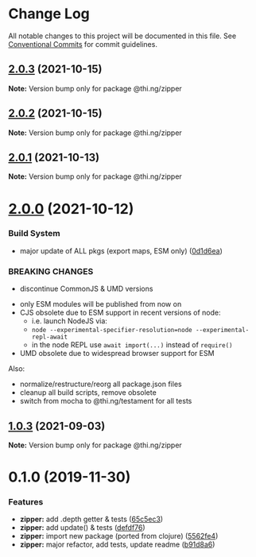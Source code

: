 # Change Log

All notable changes to this project will be documented in this file.
See [Conventional Commits](https://conventionalcommits.org) for commit guidelines.

## [2.0.3](https://github.com/thi-ng/umbrella/compare/@thi.ng/zipper@2.0.2...@thi.ng/zipper@2.0.3) (2021-10-15)

**Note:** Version bump only for package @thi.ng/zipper





## [2.0.2](https://github.com/thi-ng/umbrella/compare/@thi.ng/zipper@2.0.1...@thi.ng/zipper@2.0.2) (2021-10-15)

**Note:** Version bump only for package @thi.ng/zipper





## [2.0.1](https://github.com/thi-ng/umbrella/compare/@thi.ng/zipper@2.0.0...@thi.ng/zipper@2.0.1) (2021-10-13)

**Note:** Version bump only for package @thi.ng/zipper





# [2.0.0](https://github.com/thi-ng/umbrella/compare/@thi.ng/zipper@1.0.3...@thi.ng/zipper@2.0.0) (2021-10-12)


### Build System

* major update of ALL pkgs (export maps, ESM only) ([0d1d6ea](https://github.com/thi-ng/umbrella/commit/0d1d6ea9fab2a645d6c5f2bf2591459b939c09b6))


### BREAKING CHANGES

* discontinue CommonJS & UMD versions

- only ESM modules will be published from now on
- CJS obsolete due to ESM support in recent versions of node:
  - i.e. launch NodeJS via:
  - `node --experimental-specifier-resolution=node --experimental-repl-await`
  - in the node REPL use `await import(...)` instead of `require()`
- UMD obsolete due to widespread browser support for ESM

Also:
- normalize/restructure/reorg all package.json files
- cleanup all build scripts, remove obsolete
- switch from mocha to @thi.ng/testament for all tests






##  [1.0.3](https://github.com/thi-ng/umbrella/compare/@thi.ng/zipper@1.0.2...@thi.ng/zipper@1.0.3) (2021-09-03) 

**Note:** Version bump only for package @thi.ng/zipper 

#  0.1.0 (2019-11-30) 

###  Features 

- **zipper:** add .depth getter & tests ([65c5ec3](https://github.com/thi-ng/umbrella/commit/65c5ec30601b0229d6760854a8f1d817f4236b1d)) 
- **zipper:** add update() & tests ([defdf76](https://github.com/thi-ng/umbrella/commit/defdf762b10350f0ce3e2b7d81f097c44f4e0223)) 
- **zipper:** import new package (ported from clojure) ([5562fe4](https://github.com/thi-ng/umbrella/commit/5562fe47927e046e419e7c96ad9b2ef43e2eb818)) 
- **zipper:** major refactor, add tests, update readme ([b91d8a6](https://github.com/thi-ng/umbrella/commit/b91d8a6047d30e4cddf10d1bfb0e929881ebfe34))
